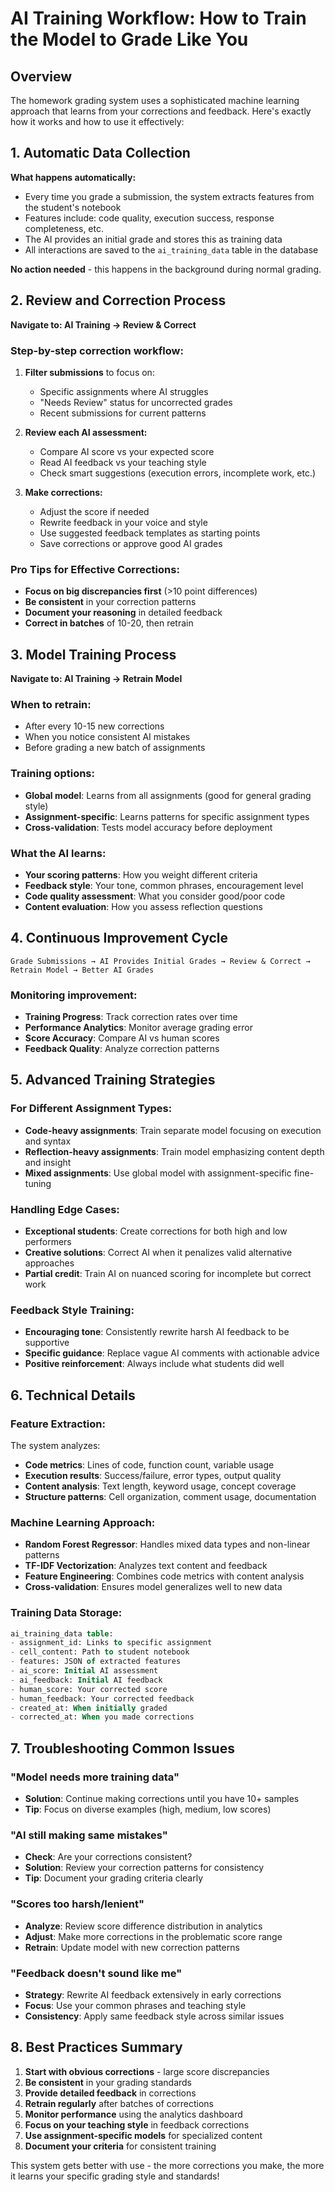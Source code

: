 # AI Training Workflow: How to Train the Model to Grade Like You

## Overview

The homework grading system uses a sophisticated machine learning approach that learns from your corrections and feedback. Here's exactly how it works and how to use it effectively:

## 1. Automatic Data Collection

**What happens automatically:**
- Every time you grade a submission, the system extracts features from the student's notebook
- Features include: code quality, execution success, response completeness, etc.
- The AI provides an initial grade and stores this as training data
- All interactions are saved to the `ai_training_data` table in the database

**No action needed** - this happens in the background during normal grading.

## 2. Review and Correction Process

**Navigate to: AI Training → Review & Correct**

### Step-by-step correction workflow:

1. **Filter submissions** to focus on:
   - Specific assignments where AI struggles
   - "Needs Review" status for uncorrected grades
   - Recent submissions for current patterns

2. **Review each AI assessment:**
   - Compare AI score vs your expected score
   - Read AI feedback vs your teaching style
   - Check smart suggestions (execution errors, incomplete work, etc.)

3. **Make corrections:**
   - Adjust the score if needed
   - Rewrite feedback in your voice and style
   - Use suggested feedback templates as starting points
   - Save corrections or approve good AI grades

### Pro Tips for Effective Corrections:
- **Focus on big discrepancies first** (>10 point differences)
- **Be consistent** in your correction patterns
- **Document your reasoning** in detailed feedback
- **Correct in batches** of 10-20, then retrain

## 3. Model Training Process

**Navigate to: AI Training → Retrain Model**

### When to retrain:
- After every 10-15 new corrections
- When you notice consistent AI mistakes
- Before grading a new batch of assignments

### Training options:
- **Global model**: Learns from all assignments (good for general grading style)
- **Assignment-specific**: Learns patterns for specific assignment types
- **Cross-validation**: Tests model accuracy before deployment

### What the AI learns:
- **Your scoring patterns**: How you weight different criteria
- **Feedback style**: Your tone, common phrases, encouragement level
- **Code quality assessment**: What you consider good/poor code
- **Content evaluation**: How you assess reflection questions

## 4. Continuous Improvement Cycle

```
Grade Submissions → AI Provides Initial Grades → Review & Correct → Retrain Model → Better AI Grades
```

### Monitoring improvement:
- **Training Progress**: Track correction rates over time
- **Performance Analytics**: Monitor average grading error
- **Score Accuracy**: Compare AI vs human scores
- **Feedback Quality**: Analyze correction patterns

## 5. Advanced Training Strategies

### For Different Assignment Types:
- **Code-heavy assignments**: Train separate model focusing on execution and syntax
- **Reflection-heavy assignments**: Train model emphasizing content depth and insight
- **Mixed assignments**: Use global model with assignment-specific fine-tuning

### Handling Edge Cases:
- **Exceptional students**: Create corrections for both high and low performers
- **Creative solutions**: Correct AI when it penalizes valid alternative approaches
- **Partial credit**: Train AI on nuanced scoring for incomplete but correct work

### Feedback Style Training:
- **Encouraging tone**: Consistently rewrite harsh AI feedback to be supportive
- **Specific guidance**: Replace vague AI comments with actionable advice
- **Positive reinforcement**: Always include what students did well

## 6. Technical Details

### Feature Extraction:
The system analyzes:
- **Code metrics**: Lines of code, function count, variable usage
- **Execution results**: Success/failure, error types, output quality
- **Content analysis**: Text length, keyword usage, concept coverage
- **Structure patterns**: Cell organization, comment usage, documentation

### Machine Learning Approach:
- **Random Forest Regressor**: Handles mixed data types and non-linear patterns
- **TF-IDF Vectorization**: Analyzes text content and feedback
- **Feature Engineering**: Combines code metrics with content analysis
- **Cross-validation**: Ensures model generalizes well to new data

### Training Data Storage:
```sql
ai_training_data table:
- assignment_id: Links to specific assignment
- cell_content: Path to student notebook
- features: JSON of extracted features
- ai_score: Initial AI assessment
- ai_feedback: Initial AI feedback
- human_score: Your corrected score
- human_feedback: Your corrected feedback
- created_at: When initially graded
- corrected_at: When you made corrections
```

## 7. Troubleshooting Common Issues

### "Model needs more training data"
- **Solution**: Continue making corrections until you have 10+ samples
- **Tip**: Focus on diverse examples (high, medium, low scores)

### "AI still making same mistakes"
- **Check**: Are your corrections consistent?
- **Solution**: Review your correction patterns for consistency
- **Tip**: Document your grading criteria clearly

### "Scores too harsh/lenient"
- **Analyze**: Review score difference distribution in analytics
- **Adjust**: Make more corrections in the problematic score range
- **Retrain**: Update model with new correction patterns

### "Feedback doesn't sound like me"
- **Strategy**: Rewrite AI feedback extensively in early corrections
- **Focus**: Use your common phrases and teaching style
- **Consistency**: Apply same feedback style across similar issues

## 8. Best Practices Summary

1. **Start with obvious corrections** - large score discrepancies
2. **Be consistent** in your grading standards
3. **Provide detailed feedback** in corrections
4. **Retrain regularly** after batches of corrections
5. **Monitor performance** using the analytics dashboard
6. **Focus on your teaching style** in feedback corrections
7. **Use assignment-specific models** for specialized content
8. **Document your criteria** for consistent training

This system gets better with use - the more corrections you make, the more it learns your specific grading style and standards!